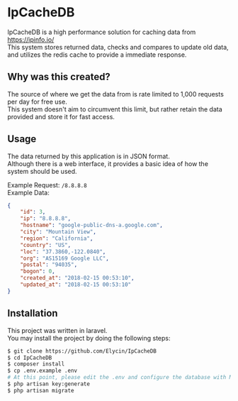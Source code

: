 # IpCacheDB

IpCacheDB is a high performance solution for caching data from https://ipinfo.io/  
This system stores returned data, checks and compares to update old data, and utilizes the redis cache to provide a immediate response.

## Why was this created?
The source of where we get the data from is rate limited to 1,000 requests per day for free use.  
This system doesn't aim to circumvent this limit, but rather retain the data provided and store it for fast access.

## Usage
The data returned by this application is in JSON format.  
Although there is a web interface, it provides a basic idea of how the system should be used.

Example Request: `/8.8.8.8`  
Example Data:
```json
{
    "id": 3,
    "ip": "8.8.8.8",
    "hostname": "google-public-dns-a.google.com",
    "city": "Mountain View",
    "region": "California",
    "country": "US",
    "loc": "37.3860,-122.0840",
    "org": "AS15169 Google LLC",
    "postal": "94035",
    "bogon": 0,
    "created_at": "2018-02-15 00:53:10",
    "updated_at": "2018-02-15 00:53:10"
}
```

## Installation
This project was written in laravel.  
You may install the project by doing the following steps:  
```bash
$ git clone https://github.com/Elycin/IpCacheDB
$ cd IpCacheDB
$ composer install
$ cp .env.example .env
# At this point, please edit the .env and configure the database with MySQL. 
$ php artisan key:generate
$ php artisan migrate
```